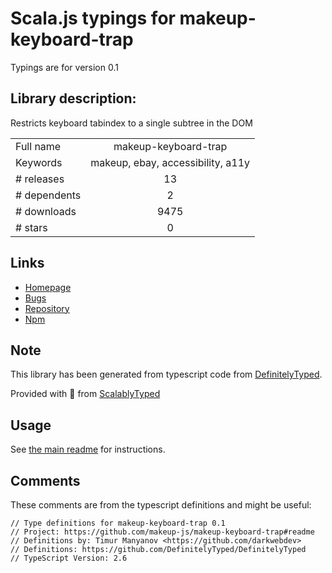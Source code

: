 
# Scala.js typings for makeup-keyboard-trap

Typings are for version 0.1

## Library description:
Restricts keyboard tabindex to a single subtree in the DOM

|                    |                 |
| ------------------ | :-------------: |
| Full name          | makeup-keyboard-trap |
| Keywords           | makeup, ebay, accessibility, a11y |
| # releases         | 13 |
| # dependents       | 2 |
| # downloads        | 9475 |
| # stars            | 0 |

## Links
- [Homepage](https://github.com/makeup-js/makeup-keyboard-trap#readme)
- [Bugs](https://github.com/makeup-js/makeup-keyboard-trap/issues)
- [Repository](https://github.com/makeup-js/makeup-keyboard-trap)
- [Npm](https://www.npmjs.com/package/makeup-keyboard-trap)
    


## Note
This library has been generated from typescript code from [DefinitelyTyped](https://definitelytyped.org).

Provided with :purple_heart: from [ScalablyTyped](https://github.com/oyvindberg/ScalablyTyped)

## Usage
See [the main readme](../../readme.md) for instructions.

## Comments

These comments are from the typescript definitions and might be useful:
```
// Type definitions for makeup-keyboard-trap 0.1
// Project: https://github.com/makeup-js/makeup-keyboard-trap#readme
// Definitions by: Timur Manyanov <https://github.com/darkwebdev>
// Definitions: https://github.com/DefinitelyTyped/DefinitelyTyped
// TypeScript Version: 2.6

```

